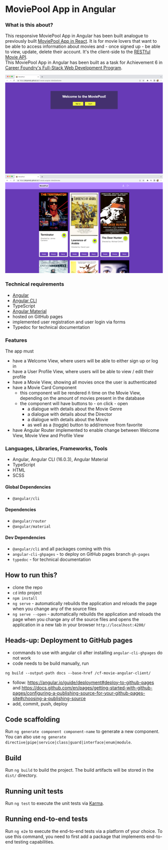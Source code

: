# MoviePool App in Angular

### What is this about?
This responsive MoviePool App in Angular has been built analogue to previously built [MoviePool App in React](https://github.com/EllyPirelly/cf-movie-client). It is for movie lovers that want to be able to access information about movies and - once signed up - be able to view, update, delete their account. It's the client-side to the [RESTful Movie API](https://github.com/EllyPirelly/cf-movie-api).
<br>
This MoviePool App in Angular has been built as a task for Achievement 6 in [Career Foundry's Full-Stack Web Development Program](https://careerfoundry.com/en/courses/become-a-web-developer/).

![Screenshot of Welcome View](/src/assets/img/screenshots/client-angular-1.png)
![Screenshot of Movie View](/src/assets/img/screenshots/client-angular-2.png)

### Technical requirements
- [Angular](https://angular.io/)
- [Angular CLI](https://github.com/angular/angular-cli)
- TypeScript
- [Angular Material](https://material.angular.io/)
- hosted on GitHub pages
- implemented user registration and user login via forms
- Typedoc for technical documentation

### Features
The app must
- have a Welcome View, where users will be able to either sign up or log in
- have a User Profile View, where users will be able to view / edit their profile
- have a Movie View, showing all movies once the user is authenticated
- have a Movie Card Component
  - this component will be rendered ñ time on the Movie View, depending on the amount of movies present in the database
  - the component will have buttons to - on click - open
    - a dialogue with details about the Movie Genre
    - a dialogue with details about the Director
    - a dialogue with details about the Movie
    - as well as a (toggle) button to add/remove from favorite
- have Angular Router implemented to enable change between Welcome View, Movie View and Profile View

### Languages, Libraries, Frameworks, Tools
- Angular, Angular CLI (16.0.3), Angular Material
- TypeScript
- HTML
- SCSS

#### Global Dependencies
- `@angular/cli`

#### Dependencies
- `@angular/router`
- `@angular/material`

#### Dev Dependencies
- `@angular/cli` and all packages coming with this
- `angular-cli-ghpages` - to deploy on GitHub pages branch `gh-pages`
- `typedoc` - for technical documentation

## How to run this?
- clone the repo
- `cd` into project
- `npm install`
- `ng serve` - automatically rebuilds the application and reloads the page when you change any of the source files
- `ng serve --open` - automatically rebuilds the application and reloads the page when you change any of the source files and opens the application in a new tab in your browser `http://localhost:4200/`

## Heads-up: Deployment to GitHub pages
- commands to use with angular cli after installing `angular-cli-ghpages` do not work
- code needs to be build manually, run
```
ng build --output-path docs --base-href /cf-movie-angular-client/
```
- follow: https://angular.io/guide/deployment#deploy-to-github-pages and https://docs.github.com/en/pages/getting-started-with-github-pages/configuring-a-publishing-source-for-your-github-pages-site#choosing-a-publishing-source
- add, commit, push, deploy

## Code scaffolding

Run `ng generate component component-name` to generate a new component. You can also use `ng generate directive|pipe|service|class|guard|interface|enum|module`.

## Build

Run `ng build` to build the project. The build artifacts will be stored in the `dist/` directory.

## Running unit tests

Run `ng test` to execute the unit tests via [Karma](https://karma-runner.github.io).

## Running end-to-end tests

Run `ng e2e` to execute the end-to-end tests via a platform of your choice. To use this command, you need to first add a package that implements end-to-end testing capabilities.
